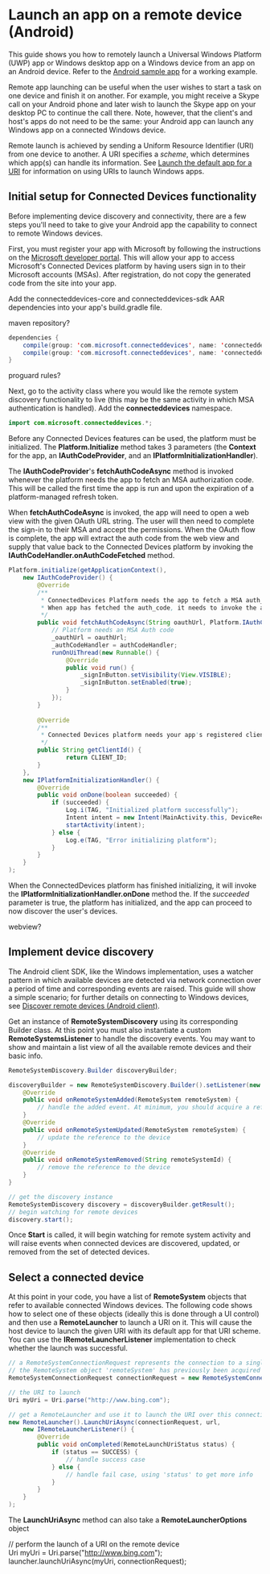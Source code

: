 # Launch an app on a remote device (Android)
This guide shows you how to remotely launch a Universal Windows Platform (UWP) app or Windows desktop app on a Windows device from an app on an Android device. Refer to the [Android sample app](?) for a working example.

Remote app launching can be useful when the user wishes to start a task on one device and finish it on another. For example, you might receive a Skype call on your Android phone and later wish to launch the Skype app on your desktop PC to continue the call there. Note, however, that the client's and host's apps do not need to be the same: your Android app can launch any Windows app on a connected Windows device.

Remote launch is achieved by sending a Uniform Resource Identifier (URI) from one device to another. A URI specifies a *scheme*, which determines which app(s) can handle its information. See [Launch the default app for a URI](https://msdn.microsoft.com/en-us/windows/uwp/launch-resume/launch-default-app) for information on using URIs to launch Windows apps.

## Initial setup for Connected Devices functionality

Before implementing device discovery and connectivity, there are a few steps you'll need to take to give your Android app the capability to connect to remote Windows devices.

First, you must register your app with Microsoft by following the instructions on the [Microsoft developer portal](https://apps.dev.microsoft.com/). This will allow your app to access Microsoft's Connected Devices platform by having users sign in to their Microsoft accounts (MSAs). After registration, do not copy the generated code from the site into your app.

Add the connecteddevices-core and connecteddevices-sdk AAR dependencies into your app's build.gradle file.

maven repository?

```java
dependencies { 
    compile(group: 'com.microsoft.connecteddevices', name: 'connecteddevices-core-armv7', version: '0.1.04', ext: 'aar', classifier: 'externalRelease') 
    compile(group: 'com.microsoft.connecteddevices', name: 'connecteddevices-sdk-armv7', version: '0.1.04', ext: 'aar', classifier: 'externalRelease') 
}
```

proguard rules?

Next, go to the activity class where you would like the remote system discovery functionality to live (this may be the same activity in which MSA authentication is handled). Add the **connecteddevices** namespace.

```java
import com.microsoft.connecteddevices.*;
```

Before any Connected Devices features can be used, the platform must be initialized. The **Platform.Initialize** method takes 3 parameters (the **Context** for the app, an **IAuthCodeProvider**, and an **IPlatformInitializationHandler**). 
 
The **IAuthCodeProvider**'s **fetchAuthCodeAsync** method is invoked whenever the platform needs the app to fetch an MSA authorization code. This will be called the first time the app is run and upon the expiration of a platform-managed refresh token. 
 
When **fetchAuthCodeAsync** is invoked, the app will need to open a web view with the given OAuth URL string. The user will then need to complete the sign-in to their MSA and accept the permissions. When the OAuth flow is complete, the app will extract the auth code from the web view and supply that value back to the Connected Devices platform by invoking the **IAuthCodeHandler.onAuthCodeFetched** method.

```java
Platform.initialize(getApplicationContext(),  
    new IAuthCodeProvider() { 
        @Override 
        /** 
         * ConnectedDevices Platform needs the app to fetch a MSA auth_code using the given oauthUrl. 
         * When app has fetched the auth_code, it needs to invoke the authCodeHandler onAuthCodeFetched method. 
         */ 
        public void fetchAuthCodeAsync(String oauthUrl, Platform.IAuthCodeHandler authCodeHandler) { 
            // Platform needs an MSA Auth code 
            _oauthUrl = oauthUrl; 
            _authCodeHandler = authCodeHandler; 
            runOnUiThread(new Runnable() { 
                @Override 
                public void run() { 
                    _signInButton.setVisibility(View.VISIBLE); 
                    _signInButton.setEnabled(true); 
                } 
            }); 
        } 
 
        @Override 
        /** 
         * Connected Devices platform needs your app's registered client ID. 
         */ 
        public String getClientId() { 
                return CLIENT_ID; 
        } 
    },  
    new IPlatformInitializationHandler() { 
        @Override 
        public void onDone(boolean succeeded) { 
            if (succeeded) { 
                Log.i(TAG, "Initialized platform successfully"); 
                Intent intent = new Intent(MainActivity.this, DeviceRecyclerActivity.class); 
                startActivity(intent); 
            } else { 
                Log.e(TAG, "Error initializing platform"); 
            } 
        } 
    }
);
```

When the ConnectedDevices platform has finished initializing, it will invoke the **IPlatformInitializationHandler.onDone** method the. If the *succeeded* parameter is true, the platform has initialized, and the app can proceed to now discover the user's devices.

webview?

## Implement device discovery

The Android client SDK, like the Windows implementation, uses a watcher pattern in which available devices are detected via network connection over a period of time and corresponding events are raised. This guide will show a simple scenario; for further details on connecting to Windows devices, see [Discover remote devices (Android client)](discover-remote-devices-android).

Get an instance of **RemoteSystemDiscovery** using its corresponding Builder class. At this point you must also instantiate a custom **RemoteSystemsListener** to handle the discovery events. You may want to show and maintain a list view of all the available remote devices and their basic info.

```java
RemoteSystemDiscovery.Builder discoveryBuilder; 

discoveryBuilder = new RemoteSystemDiscovery.Builder().setListener(new IRemoteSystemDiscoveryListener() { 
    @Override 
    public void onRemoteSystemAdded(RemoteSystem remoteSystem) { 
        // handle the added event. At minimum, you should acquire a reference to the discovered device.
    }
    @Override
    public void onRemoteSystemUpdated(RemoteSystem remoteSystem) {
        // update the reference to the device
    }
    @Override
    public void onRemoteSystemRemoved(String remoteSystemId) {
        // remove the reference to the device
    }
} 

// get the discovery instance
RemoteSystemDiscovery discovery = discoveryBuilder.getResult(); 
// begin watching for remote devices
discovery.start(); 
```

Once **Start** is called, it will begin watching for remote system activity and will raise events when connected devices are discovered, updated, or removed from the set of detected devices.

## Select a connected device

At this point in your code, you have a list of **RemoteSystem** objects that refer to available connected Windows devices. The following code shows how to select one of these objects (ideally this is done through a UI control) and then use a **RemoteLauncher** to launch a URI on it. This will cause the host device to launch the given URI with its default app for that URI scheme. You can use the **IRemoteLauncherListener** implementation to check whether the launch was successful.

```java
// a RemoteSystemConnectionRequest represents the connection to a single device (RemoteSystem object)
// the RemoteSystem object 'remoteSystem' has previously been acquired
RemoteSystemConnectionRequest connectionRequest = new RemoteSystemConnectionRequest(remoteSystem); 

// the URI to launch
Uri myUri = Uri.parse("http://www.bing.com");

// get a RemoteLauncher and use it to launch the URI over this connection
new RemoteLauncher().LaunchUriAsync(connectionRequest, url,
    new IRemoteLauncherListener() {
        @Override
        public void onCompleted(RemoteLaunchUriStatus status) {
            if (status == SUCCESS) {
                // handle success case
            } else {
                // handle fail case, using 'status' to get more info
            }
        }
    }
);
```

The **LaunchUriAsync** method can also take a **RemoteLauncherOptions** object 


 

 
// perform the launch of a URI on the remote device  
Uri myUri = Uri.parse("http://www.bing.com");
launcher.launchUriAsync(myUri, connectionRequest); 
```




